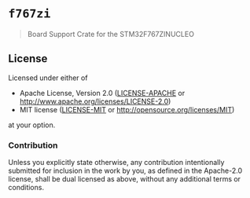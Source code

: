 
# `f767zi`

> Board Support Crate for the STM32F767ZINUCLEO

[STM32F767ZINUCLEO]: http://www.st.com/en/evaluation-tools/stm32f3discovery.html

## License

Licensed under either of

- Apache License, Version 2.0 ([LICENSE-APACHE](LICENSE-APACHE) or
  http://www.apache.org/licenses/LICENSE-2.0)
- MIT license ([LICENSE-MIT](LICENSE-MIT) or http://opensource.org/licenses/MIT)

at your option.

### Contribution

Unless you explicitly state otherwise, any contribution intentionally submitted
for inclusion in the work by you, as defined in the Apache-2.0 license, shall be
dual licensed as above, without any additional terms or conditions.
